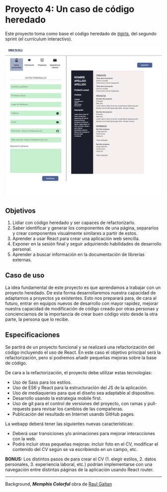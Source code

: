 # Proyecto 4: Un caso de código heredado

Este proyecto toma como base el código heredado de [itgirls](https://github.com/Adalab/clarke-s2-itgirls), del segundo sprint (el currículum interactivo).

![itgirls Web](https://github.com/Adalab/clarke-s4-SASS-SASS-baby/blob/master/img-readme/Itgirls.png)

## Objetivos

   1. Lidiar con código heredado y ser capaces de refactorizarlo.
   2. Saber identificar y generar los componentes de una página, separarlos y crear componentes visualmente similares a partir de estos.
   3. Aprender a usar React para crear una aplicación web sencilla.
   4. Exponer en la sesión final y seguir adquiriendo habilidades de desarrollo personal.
   5. Aprender a buscar información en la documentación de librerías externas.

## Caso de uso
La idea fundamental de este proyecto es que aprendamos a trabajar con un proyecto heredado. De esta forma desarrollaremos nuestra capacidad de adaptarnos a proyectos ya existentes. Esto nos preparará para, de cara al futuro, entrar en equipos nuevos de desarrollo con mayor rapidez, mejorar nuestra capacidad de modificación de código creado por otras personas y concienciarnos de la importancia de crear buen código visto desde la otra parte, la persona que lo recibe.

## Especificaciones
Se partirá de un proyecto funcional y se realizará una refactorización del código incluyendo el uso de React. En este caso el objetivo principal será la refactorización, pero sí podremos añadir pequeñas mejoras sobre la base de código.

De cara a la refactorización, el proyecto debe utilizar estas tecnologías:
  * Uso de Sass para los estilos.
  * Uso de ES6 y React para la estructuración del JS de la aplicación.
  * Uso de mediaqueries para que el diseño sea adaptable al dispositivo.
  * Desarrollo usando la estrategia mobile first.
  * Uso de git para el control de versiones del proyecto, con ramas y pull-requests para revisar los cambios de las compañeras.
  * Publicación del resultado en Internet usando GitHub pages.


La webapp deberá tener las siguientes nuevas características:
  * Deberá usar transiciones y/o animaciones para mejorar interacciones con la web.
  * Podrá incluir otras pequeñas mejoras: incluir foto en el CV, modificar el contenido del CV según se va escribiendo en un campo, etc.

**BONUS:** Los distintos pasos de para crear el CV (1. elegir estilos, 2. datos personales, 3. experiencia laboral, etc.) podrían implementarse con una navegación entre distintas páginas de la aplicación usando React router.

---
Background, __*Memphis Colorful*__ obra de [Raul Gaitan](http://raulgaitan.com/)
